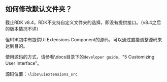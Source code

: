 ## 如何修改默认文件夹？

截止RDK v8.4，RDK不支持自定义文件夹的选择，即没有提供接口。（v8.4之后的版本情况不详）

但RDK包中有提供UI Extensions Component的源码，可以通过直接调整源码来达到目的。

使用源码的方式，请参看\docs目录下的`developer guide`，"5 Customizing User Interface"。

源码位置：`\libs\uiextensions_src`
